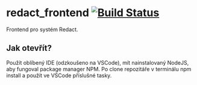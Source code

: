 # redact_frontend [![Build Status](https://travis-ci.com/RSP-Falcon-9/redact_frontend.svg?branch=master)](https://travis-ci.com/RSP-Falcon-9/redact_frontend)
Frontend pro systém Redact.

## Jak otevřít?
Použít oblíbený IDE (odzkoušeno na VSCode), mít nainstalovaný NodeJS, aby fungoval package manager NPM.
Po clone repozitáře v terminálu npm install a použít ve VSCode příslušné tasky.
